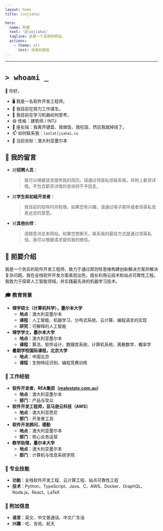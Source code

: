 ```yaml
---
layout: home
title: luojiahai

hero:
  name: 阿猪
  text: '@luojiahai'
  tagline: 这是一个没用的网站。
  actions:
    - theme: alt
      text: 没用的按钮
---
```


---

# `> whoami _`

👋 你好。

- 🖥️ 我是一名软件开发工程师。
- 🔭 我目前在努力工作谋生。
- 🌱 我目前在学习机器如何思考。
- 😄 性格：建筑师 / INTJ
- 💬 座右铭：我离开键盘、我做饭、我吃饭、然后我就掉线了。
- 📫 如何联系我：`luo[at]jiahai.co`
- 📍 当前坐标：澳大利亚墨尔本

## 📨 我的留言

- 对**招聘人员**：
  > 我可以根据请求提供我的简历。请通过领英私信联系我，并附上薪资详情。不包含薪资详情的咨询将不予回复。
- 对**学生和初级开发者**：
  > 我目前的指导时间有限。如果您有兴趣，请通过电子邮件或者领英私信表达您的意愿。
- 对**其他伙伴**：
  > 请随意浏览本网站。如果您想聊天，联系我的最佳方式是通过领英私信。我可以根据请求提供我的微信。

## 📇 扼要介绍

我是一个务实的软件开发工程师，致力于通过原则性思维构建创新解决方案并解决复杂问题。我在全栈软件开发方面表现出色，擅长利用云技术和站点可靠性工程。我致力于探索人工智能领域，并实践最先进的机器学习技术。

### 🎓 教育背景

- **理学硕士（计算机科学），墨尔本大学**
  - **地点**：澳大利亚墨尔本
  - **课程**：人工智能、机器学习、分布式系统、云计算、编程语言的实现
  - **研究**：可解释的人工智能
- **理学学士，墨尔本大学**
  - **地点**：澳大利亚墨尔本
  - **课程**：算法、软件设计、数据库系统、计算机系统、离散数学、概率学
- **暑期学校国际课程，北京大学**
  - **地点**：中国北京
  - **课程**：生物特征识别、编程竞赛训练

### 🏢 工作经验

- **软件开发者，REA集团（[realestate.com.au](https://realestate.com.au/)）**
  - **地点**：澳大利亚墨尔本
  - **部门**：产品与受众
- **软件开发工程师，亚马逊云科技（AWS）**
  - **地点**：澳大利亚悉尼
  - **部门**：开发者工具
- **软件开发顾问，德勤**
  - **地点**：澳大利亚墨尔本
  - **部门**：核心业务运营
- **教学助理，墨尔本大学**
  - **地点**：澳大利亚墨尔本
  - **部门**：计算机与信息系统学院

### 🚀 专业技能

- **功能**：全栈软件开发工程、云计算工程、站点可靠性工程
- **技术**：Python、TypeScript、Java、C、AWS、Docker、GraphQL、Node.js、React、LaTeX

### 🥔 附加信息

- **语言**：英文、中文普通话、中文广东话
- **兴趣**：吃、吉他、航天
